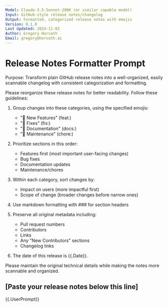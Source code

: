 ```yaml
---
Model: Claude-3.5-Sonnet-200K (or similar capable model)
Input: GitHub-style release notes/changelog
Output: Formatted, categorized release notes with emojis
Version: 0.1.0
Last Updated: 2024-11-02
Author: Gregory Horvath
Email: gregory@horvath.ai
---
```


# Release Notes Formatter Prompt

Purpose: Transform plain GitHub release notes into a well-organized, easily scannable changelog with consistent categorization and formatting.

Please reorganize these release notes for better readability. Follow these guidelines:

1. Group changes into these categories, using the specified emojis:
   - "🚀 New Features" (feat:)
   - "🐛 Fixes" (fix:)
   - "📖 Documentation" (docs:)
   - "🔧 Maintenance" (chore:)

2. Prioritize sections in this order:
   - Features first (most important user-facing changes)
   - Bug fixes
   - Documentation updates
   - Maintenance/chores

3. Within each category, sort changes by:
   - Impact on users (more impactful first)
   - Scope of change (broader changes before narrow ones)

4. Use markdown formatting with ### for section headers

5. Preserve all original metadata including:
   - Pull request numbers
   - Contributors
   - Links
   - Any "New Contributors" sections
   - Changelog links

6. The date of this release is {{.Date}}.

Please maintain the original technical details while making the notes more scannable and organized.

[Paste your release notes below this line]
---

{{.UserPrompt}}
